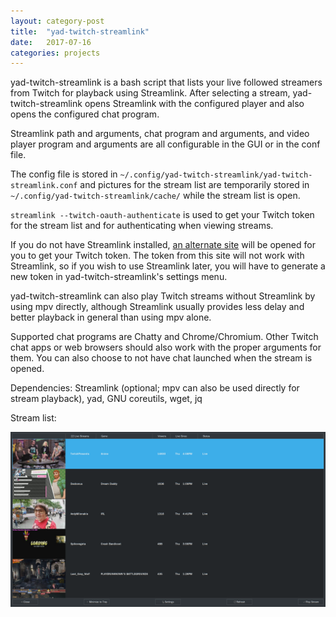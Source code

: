 ```yaml
---
layout: category-post
title:  "yad-twitch-streamlink"
date:   2017-07-16
categories: projects
---
```


yad-twitch-streamlink is a bash script that lists your live followed streamers from Twitch for playback using Streamlink. After selecting a stream, yad-twitch-streamlink opens Streamlink with the configured player and also opens the configured chat program.

Streamlink path and arguments, chat program and arguments, and video player program and arguments are all configurable in the GUI or in the conf file.

The config file is stored in `~/.config/yad-twitch-streamlink/yad-twitch-streamlink.conf` and pictures for the stream list are temporarily stored in `~/.config/yad-twitch-streamlink/cache/` while the stream list is open.

`streamlink --twitch-oauth-authenticate` is used to get your Twitch token for the stream list and for authenticating when viewing streams.  

If you do not have Streamlink installed, [an alternate site](http://twitchapps.com/tmi/) will be opened for you to get your Twitch token.  The token from this site will not work with Streamlink, so if you wish to use Streamlink later, you will have to generate a new token in yad-twitch-streamlink's settings menu.

yad-twitch-streamlink can also play Twitch streams without Streamlink by using mpv directly, although Streamlink usually provides less delay and better playback in general than using mpv alone.

Supported chat programs are Chatty and Chrome/Chromium.  Other Twitch chat apps or web browsers should also work with the proper arguments for them.  You can also choose to not have chat launched when the stream is opened.

Dependencies: Streamlink (optional; mpv can also be used directly for stream playback), yad, GNU coreutils, wget, jq



Stream list:

![yad-twitch-streamlink stream list](https://raw.githubusercontent.com/simoniz0r/yad-twitch-streamlink/master/screenshots/streamlist.png)
